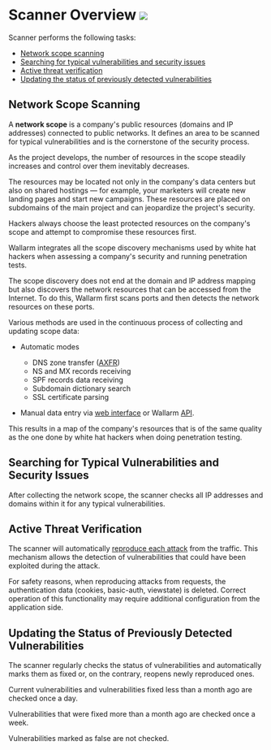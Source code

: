 [link-work-with-scope]:     check-scope.md
[link-configure-scanner]:   configure-scanner.md
[link-rfc]:                 https://tools.ietf.org/html/rfc5936
[link-scanner]:             https://my.wallarm.com/scanner
[link-api]:                 https://console.eu1.wallarm.com

[anchor1]:  #network-scope-scanning
[anchor2]:  #searching-for-typical-vulnerabilities-and-security-issues
[anchor3]:  #active-threat-verification
[anchor4]:  #updating-the-status-of-previously-detected-vulnerabilities

# Scanner Overview <a href="../../../about-wallarm/subscription-plans/#subscription-plans"><img src="../../../images/api-security-tag.svg" style="border: none;"></a>

Scanner performs the following tasks:
* [Network scope scanning][anchor1]
* [Searching for typical vulnerabilities and security issues][anchor2]
* [Active threat verification][anchor3]
* [Updating the status of previously detected vulnerabilities][anchor4]


## Network Scope Scanning

A **network scope** is a company's public resources (domains and IP addresses) connected to public networks. It defines an area to be scanned for typical vulnerabilities and is the cornerstone of the security process.

As the project develops, the number of resources in the scope steadily increases and control over them inevitably decreases.

The resources may be located not only in the company's data centers but also on shared hostings — for example, your marketers will create new landing pages and start new campaigns. These resources are placed on subdomains of the main project and can jeopardize the project's security.

Hackers always choose the least protected resources on the company's scope and attempt to compromise these resources first.

Wallarm integrates all the scope discovery mechanisms used by white hat hackers when assessing a company's security and running penetration tests.

The scope discovery does not end at the domain and IP address mapping but also discovers the network resources that can be accessed from the Internet. To do this, Wallarm first scans ports and then detects the network resources on these ports.

Various methods are used in the continuous process of collecting and updating scope data:

* Automatic modes
    * DNS zone transfer ([AXFR][link-rfc])
    * NS and MX records receiving
    * SPF records data receiving
    * Subdomain dictionary search
    * SSL certificate parsing

* Manual data entry via [web interface][link-scanner] or Wallarm [API][link-api].

This results in a map of the company's resources that is of the same quality as the one done by white hat hackers when doing penetration testing.

## Searching for Typical Vulnerabilities and Security Issues

After collecting the network scope, the scanner checks all IP addresses and domains within it for any typical vulnerabilities.

## Active Threat Verification

The scanner will automatically [reproduce each attack](../../about-wallarm/detecting-vulnerabilities.md#active-threat-verification) from the traffic. This mechanism allows the detection of vulnerabilities that could have been exploited during the attack.

For safety reasons, when reproducing attacks from requests, the authentication data (cookies, basic-auth, viewstate) is deleted. Correct operation of this functionality may require additional configuration from the application side.

## Updating the Status of Previously Detected Vulnerabilities

The scanner regularly checks the status of vulnerabilities and automatically marks them as fixed or, on the contrary, reopens newly reproduced ones.

Current vulnerabilities and vulnerabilities fixed less than a month ago are checked once a day.

Vulnerabilities that were fixed more than a month ago are checked once a week.

Vulnerabilities marked as false are not checked.

<!-- ## Demo videos

<div class="video-wrapper">
  <iframe width="1280" height="720" src="https://www.youtube.com/embed/CiF2oLmxBac" frameborder="0" allow="accelerometer; autoplay; encrypted-media; gyroscope; picture-in-picture" allowfullscreen></iframe>
</div> -->
